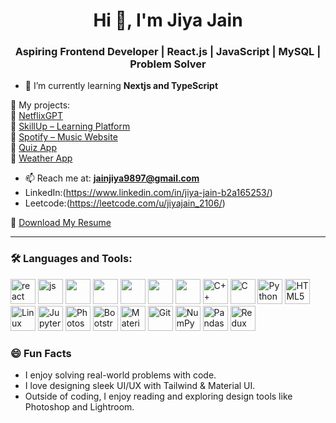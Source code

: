 
<h1 align="center">Hi 👋, I'm Jiya Jain</h1>
<h3 align="center">Aspiring Frontend Developer | React.js | JavaScript | MySQL | Problem Solver</h3>

- 🌱 I’m currently learning **Nextjs and TypeScript**

📌 My projects:  
🔹 [NetflixGPT](https://github.com/jiyajain25/NetflixGPT)  
🔹 [SkillUp – Learning Platform](https://github.com/jiyajain25/SkillUp)  
🔹 [Spotify – Music Website](https://github.com/your-repo/Spotify)  
🔹 [Quiz App](https://github.com/your-repo/QuizApp)  
🔹 [Weather App](https://github.com/your-repo/WeatherApp)

  
  

- 📫 Reach me at: **jainjiya9897@gmail.com**
- LinkedIn:(https://www.linkedin.com/in/jiya-jain-b2a165253/)
- Leetcode:(https://leetcode.com/u/jiyajain_2106/)
  
📄 [Download My Resume]([https://drive.google.com/your-resume-link](https://drive.google.com/file/d/1fasPz9eX7_wBT0ZWxPcXrMjSgT2wknMc/view?usp=sharing))

---

### 🛠️ Languages and Tools:
<p align="left">
  <img src="https://cdn.jsdelivr.net/gh/devicons/devicon/icons/react/react-original.svg" alt="react" width="40"/>
  <img src="https://cdn.jsdelivr.net/gh/devicons/devicon/icons/javascript/javascript-original.svg" alt="js" width="40"/>
  <img src="https://cdn.jsdelivr.net/gh/devicons/devicon/icons/html5/html5-original.svg" width="40"/>
  <img src="https://cdn.jsdelivr.net/gh/devicons/devicon/icons/css3/css3-original.svg" width="40"/>
  <img src="https://cdn.jsdelivr.net/gh/devicons/devicon/icons/mysql/mysql-original.svg" width="40"/>
  <img src="https://cdn.jsdelivr.net/gh/devicons/devicon/icons/github/github-original.svg" width="40"/>
  <img src="https://cdn.jsdelivr.net/gh/devicons/devicon/icons/vscode/vscode-original.svg" width="40"/>
   <img src="https://cdn.jsdelivr.net/gh/devicons/devicon/icons/cplusplus/cplusplus-original.svg" alt="C++" width="40"/>
  <img src="https://cdn.jsdelivr.net/gh/devicons/devicon/icons/c/c-original.svg" alt="C" width="40"/>
  <img src="https://cdn.jsdelivr.net/gh/devicons/devicon/icons/python/python-original.svg" alt="Python" width="40"/>
  <img src="https://cdn.jsdelivr.net/gh/devicons/devicon/icons/html5/html5-original.svg" alt="HTML5" width="40"/>
  <img src="https://cdn.jsdelivr.net/gh/devicons/devicon/icons/linux/linux-original.svg" alt="Linux" width="40"/>
  <img src="https://cdn.jsdelivr.net/gh/devicons/devicon/icons/jupyter/jupyter-original.svg" alt="Jupyter" width="40"/>
  <img src="https://cdn.jsdelivr.net/gh/devicons/devicon/icons/photoshop/photoshop-plain.svg" alt="Photoshop" width="40"/>
  <img src="https://cdn.jsdelivr.net/gh/devicons/devicon/icons/bootstrap/bootstrap-original.svg" alt="Bootstrap" width="40"/>
  <img src="https://cdn.jsdelivr.net/gh/devicons/devicon/icons/materialui/materialui-original.svg" alt="Material UI" width="40"/>
  <img src="https://cdn.jsdelivr.net/gh/devicons/devicon/icons/git/git-original.svg" alt="Git" width="40"/>
  <img src="https://cdn.jsdelivr.net/gh/devicons/devicon/icons/numpy/numpy-original.svg" alt="NumPy" width="40"/>
  <img src="https://cdn.jsdelivr.net/gh/devicons/devicon/icons/pandas/pandas-original.svg" alt="Pandas" width="40"/>
  <img src="https://cdn.jsdelivr.net/gh/devicons/devicon/icons/redux/redux-original.svg" alt="Redux" width="40"/>
</p>


### 😄 Fun Facts
- I enjoy solving real-world problems with code.
- I love designing sleek UI/UX with Tailwind & Material UI.
- Outside of coding, I enjoy reading and exploring design tools like Photoshop and Lightroom.


<!--
**Jiyajain25/Jiyajain25** is a ✨ _special_ ✨ repository because its `README.md` (this file) appears on your GitHub profile.

Here are some ideas to get you started:

- 🔭 I’m currently working on ...
- 🌱 I’m currently learning ...
- 👯 I’m looking to collaborate on ...
- 🤔 I’m looking for help with ...
- 💬 Ask me about ...
- 📫 How to reach me: ...
- 😄 Pronouns: ...
- ⚡ Fun fact: ...
-->
